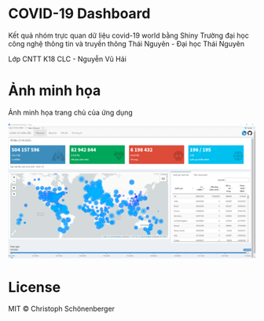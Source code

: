 # COVID-19 Dashboard 

Kết quả nhóm trực quan dữ liệu covid-19 world bằng Shiny
Trường đại học công nghệ thông tin và truyền thông Thái Nguyên - Đại học Thái Nguyên

Lớp CNTT K18 CLC - Nguyễn Vũ Hải

# Ảnh minh họa
Ảnh minh họa trang chủ của ứng dụng

![image description](pictures/Overall.png)

# License
MIT © Christoph Schönenberger

